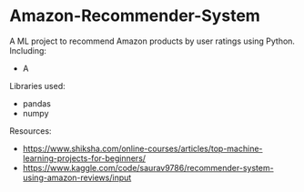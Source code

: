 # Amazon-Recommender-System
A ML project to recommend Amazon products by user ratings using Python. Including:
* A

Libraries used:
* pandas
* numpy

Resources:
* https://www.shiksha.com/online-courses/articles/top-machine-learning-projects-for-beginners/
* https://www.kaggle.com/code/saurav9786/recommender-system-using-amazon-reviews/input
